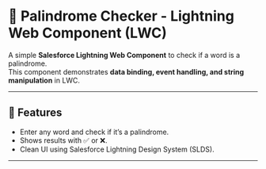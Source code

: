 # 🔄 Palindrome Checker - Lightning Web Component (LWC)

A simple **Salesforce Lightning Web Component** to check if a word is a palindrome.  
This component demonstrates **data binding, event handling, and string manipulation** in LWC.

---

## 🚀 Features
- Enter any word and check if it’s a palindrome.
- Shows results with ✅ or ❌.
- Clean UI using Salesforce Lightning Design System (SLDS).

---

